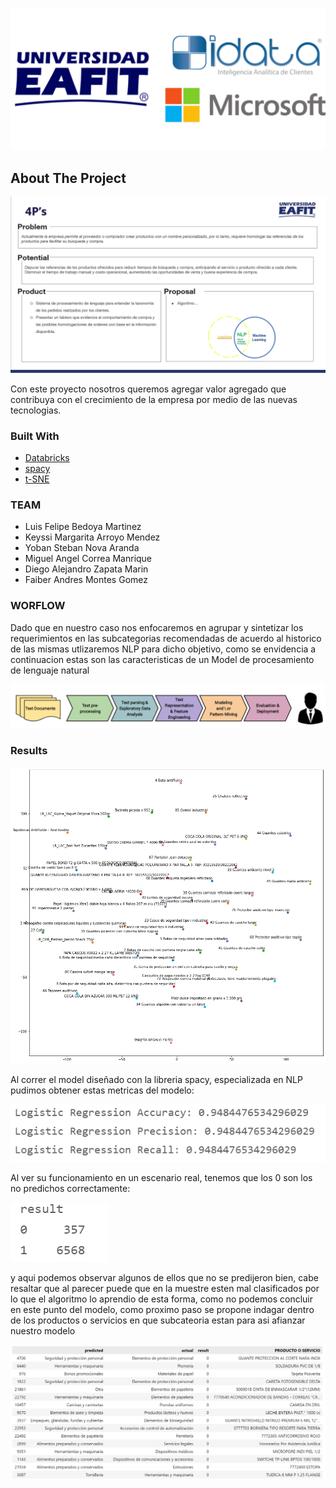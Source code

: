 ![idata_eafit](readme_img/logos.png "idata_eafit")



<!-- ABOUT THE PROJECT -->
## About The Project

<!--[![Product Name Screen Shot][product-screenshot]](https://example.com)-->

![idata_eafit_diapo](readme_img/4_ps.PNG "idata_eafit_diapo")



Con este proyecto nosotros queremos agregar valor agregado que contribuya con el crecimiento de la empresa por medio de las nuevas tecnologias.


### Built With

* [Databricks](https://databricks.com/)
* [spacy](https://spacy.io/usage)
* [t-SNE](https://interactivechaos.com/es/manual/tutorial-de-machine-learning/t-sne)

### TEAM

- Luis Felipe Bedoya Martinez
- Keyssi Margarita Arroyo Mendez
- Yoban Steban Nova Aranda
- Miguel Angel Correa Manrique
- Diego Alejandro Zapata Marin
- Faiber Andres Montes Gomez

### WORFLOW

Dado que en nuestro caso nos enfocaremos en agrupar y sintetizar los requerimientos en las subcategorias recomendadas de acuerdo al historico de las mismas utlizaremos NLP para dicho objetivo, como se envidencia a continuacion estas son las caracteristicas de un Model de procesamiento de lenguaje natural 

![idata_eafit_nlpworkflow](readme_img/nlp_worflow.png "idata_eafit_nlpworkflow")

### Results
![idata_eafit_conjunto](readme_img/output_productos.png "idata_eafit_cojuntodedatos")

Al correr el model diseñado con la libreria spacy, especializada en NLP pudimos obtener estas metricas del modelo:


![idata_eafit_metrics](readme_img/mtrics.PNG "idata_eafit_metricas")


Al ver su funcionamiento en un escenario real, tenemos que los 0 son los no predichos correctamente:

![idata_eafit_metrics](readme_img/result.PNG "idata_eafit_metricas")

y aqui podemos observar algunos de ellos que no se predijeron bien, cabe resaltar que al parecer puede que en la muestre esten mal clasificados por lo que el algoritmo lo aprendio de esta forma, como no podemos concluir en este punto del modelo, como proximo paso se propone indagar dentro de los productos o servicios en que subcateoria estan para asi afianzar nuestro modelo 

![idata_eafit_metrics](readme_img/test.PNG "idata_eafit_metricas")







